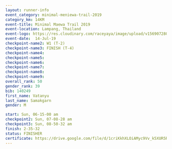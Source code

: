 ```yaml
---
layout: runner-info 
event_category: minimal-meniewa-trail-2019 
category_km: 14KM 
event-title: Minimal Maewa Trail 2019 
event-location: Lampang, Thailand 
event-logo: https://res.cloudinary.com/raceyaya/image/upload/v1569072805/logo/minimal-trail_ktnvsp.jpg 
event-date:  14-Jul-19 
checkpoint-name2: W1 (T-2) 
checkpoint-name3: FINISH (T-4) 
checkpoint-name4: 
checkpoint-name5: 
checkpoint-name6: 
checkpoint-name7: 
checkpoint-name8: 
checkpoint-name9: 
overall_rank: 50
gender_rank: 39
bib: 140249
first_name: Vatanyu
last_name: Samakgarn
gender: M

start: Sun, 06-15-00 am
checkpoint2: Sun, 07-08-28 am
checkpoint3: Sun, 08-50-32 am
finish: 2-35-32
status: FINISHER
certificate: https://drive.google.com/file/d/1criKkhXLOiAMyc9Vv_k5XUR5RMwEjsPq/view?usp=sharing
---
```

